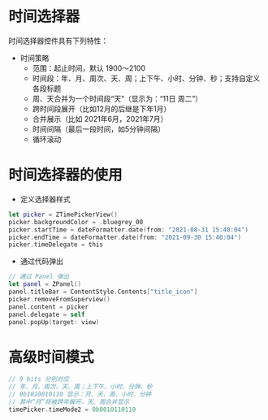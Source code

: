 # 时间选择器
时间选择器控件具有下列特性：
- 时间策略
  - 范围：起止时间，默认 1900～2100
  - 时间段：年、月、周次、天、周；上下午、小时、分钟、秒；支持自定义各段标题
  - 周、天合并为一个时间段“天”（显示为：“11日 周二”）
  - 跨时间段展开（比如12月的后继是下年1月）
  - 合并展示（比如 2021年6月，2021年7月）
  - 时间间隔（最后一段时间，如5分钟间隔）
  - 循环滚动

# 时间选择器的使用
* 定义选择器样式
``` swift
let picker = ZTimePickerView()
picker.backgroundColor = .bluegrey_00
picker.startTime = dateFormatter.date(from: "2021-08-31 15:40:04")
picker.endTime = dateFormatter.date(from: "2021-09-30 15:40:04")
picker.timeDelegate = this
```
* 通过代码弹出
``` swift
// 通过 Panel 弹出
let panel = ZPanel()
panel.titleBar = ContentStyle.Contents["title_icon"]
picker.removeFromSuperview()
panel.content = picker
panel.delegate = self
panel.popUp(target: view)
```

# 高级时间模式
``` kotlin
// 9 bits 分别对应
// 年、月、周次、天、周；上下午、小时、分钟、秒
// 0b1010010110 显示：月、天、周、小时、分钟
// 其中“月”将被跨年展开，天、周合并显示
timePicker.timeMode2 = 0b0010110110
```
